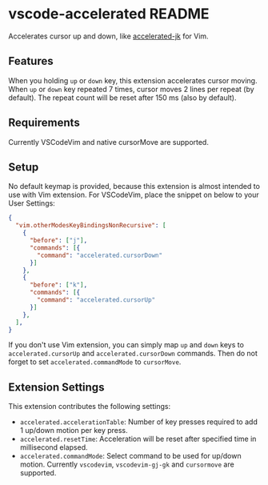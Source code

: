 # vscode-accelerated README

Accelerates cursor up and down, like [accelerated-jk](https://github.com/rhysd/accelerated-jk) for Vim.

## Features

When you holding `up` or `down` key, this extension accelerates cursor moving.
When `up` or `down` key repeated 7 times, cursor moves 2 lines per repeat (by default).
The repeat count will be reset after 150 ms (also by default).

## Requirements

Currently VSCodeVim and native cursorMove are supported.

## Setup

No default keymap is provided, because this extension is almost intended to use with Vim extension.
For VSCodeVim, place the snippet on below to your User Settings:

```json
{
  "vim.otherModesKeyBindingsNonRecursive": [
    {
      "before": ["j"],
      "commands": [{
        "command": "accelerated.cursorDown"
      }]
    },
    {
      "before": ["k"],
      "commands": [{
        "command": "accelerated.cursorUp"
      }]
    },
  ],
}
```

If you don't use Vim extension, you can simply map `up` and `down` keys to `accelerated.cursorUp` and `accelerated.cursorDown` commands.
Then do not forget to set `accelerated.commandMode` to `cursorMove`.

## Extension Settings

This extension contributes the following settings:

* `accelerated.accelerationTable`: Number of key presses required to add 1 up/down motion per key press.
* `accelerated.resetTime`: Acceleration will be reset after specified time in millisecond elapsed.
* `accelerated.commandMode`: Select command to be used for up/down motion. Currently `vscodevim`, `vscodevim-gj-gk` and `cursormove` are supported.
